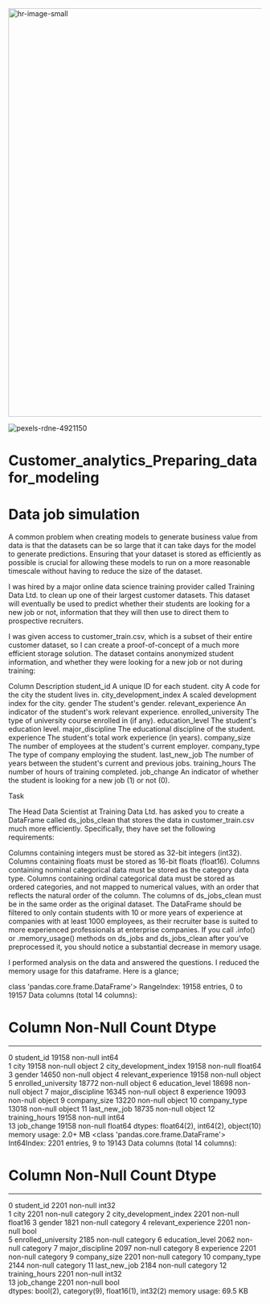 
<img width="812" alt="hr-image-small" src="https://github.com/RashidTobrazune/Customer_analytics_Preparing_datafor_modeling/assets/150378293/c4669c8e-ce9a-4e48-b341-3706e4e8f6a2">

![pexels-rdne-4921150](https://github.com/RashidTobrazune/Customer_analytics_Preparing_datafor_modeling/assets/150378293/04671bfb-1fc6-4881-92db-aa7babf4feb6)

# Customer_analytics_Preparing_datafor_modeling
# Data job simulation
A common problem when creating models to generate business value from data is that the datasets can be so large that it can take days for the model to generate predictions. Ensuring that your dataset is stored as efficiently as possible is crucial for allowing these models to run on a more reasonable timescale without having to reduce the size of the dataset.

I was hired by a major online data science training provider called Training Data Ltd. to clean up one of their largest customer datasets. This dataset will eventually be used to predict whether their students are looking for a new job or not, information that they will then use to direct them to prospective recruiters.

I was given access to customer_train.csv, which is a subset of their entire customer dataset, so I can create a proof-of-concept of a much more efficient storage solution. The dataset contains anonymized student information, and whether they were looking for a new job or not during training:

Column	Description
student_id	A unique ID for each student.
city	A code for the city the student lives in.
city_development_index	A scaled development index for the city.
gender	The student's gender.
relevant_experience	An indicator of the student's work relevant experience.
enrolled_university	The type of university course enrolled in (if any).
education_level	The student's education level.
major_discipline	The educational discipline of the student.
experience	The student's total work experience (in years).
company_size	The number of employees at the student's current employer.
company_type	The type of company employing the student.
last_new_job	The number of years between the student's current and previous jobs.
training_hours	The number of hours of training completed.
job_change	An indicator of whether the student is looking for a new job (1) or not (0).

Task

The Head Data Scientist at Training Data Ltd. has asked you to create a DataFrame called ds_jobs_clean that stores the data in customer_train.csv much more efficiently. Specifically, they have set the following requirements:

Columns containing integers must be stored as 32-bit integers (int32).
Columns containing floats must be stored as 16-bit floats (float16).
Columns containing nominal categorical data must be stored as the category data type.
Columns containing ordinal categorical data must be stored as ordered categories, and not mapped to numerical values, with an order that reflects the natural order of the column.
The columns of ds_jobs_clean must be in the same order as the original dataset.
The DataFrame should be filtered to only contain students with 10 or more years of experience at companies with at least 1000 employees, as their recruiter base is suited to more experienced professionals at enterprise companies.
If you call .info() or .memory_usage() methods on ds_jobs and ds_jobs_clean after you’ve preprocessed it, you should notice a substantial decrease in memory usage.

I performed analysis on the data and answered the questions. 
I reduced the memory usage for this dataframe.
Here is a glance;

class 'pandas.core.frame.DataFrame'>
RangeIndex: 19158 entries, 0 to 19157
Data columns (total 14 columns):
 #   Column                  Non-Null Count  Dtype  
---  ------                  --------------  -----  
 0   student_id              19158 non-null  int64  
 1   city                    19158 non-null  object 
 2   city_development_index  19158 non-null  float64
 3   gender                  14650 non-null  object 
 4   relevant_experience     19158 non-null  object 
 5   enrolled_university     18772 non-null  object 
 6   education_level         18698 non-null  object 
 7   major_discipline        16345 non-null  object 
 8   experience              19093 non-null  object 
 9   company_size            13220 non-null  object 
 10  company_type            13018 non-null  object 
 11  last_new_job            18735 non-null  object 
 12  training_hours          19158 non-null  int64  
 13  job_change              19158 non-null  float64
dtypes: float64(2), int64(2), object(10)
memory usage: 2.0+ MB
<class 'pandas.core.frame.DataFrame'>
Int64Index: 2201 entries, 9 to 19143
Data columns (total 14 columns):
 #   Column                  Non-Null Count  Dtype   
---  ------                  --------------  -----   
 0   student_id              2201 non-null   int32   
 1   city                    2201 non-null   category
 2   city_development_index  2201 non-null   float16 
 3   gender                  1821 non-null   category
 4   relevant_experience     2201 non-null   bool    
 5   enrolled_university     2185 non-null   category
 6   education_level         2062 non-null   category
 7   major_discipline        2097 non-null   category
 8   experience              2201 non-null   category
 9   company_size            2201 non-null   category
 10  company_type            2144 non-null   category
 11  last_new_job            2184 non-null   category
 12  training_hours          2201 non-null   int32   
 13  job_change              2201 non-null   bool    
dtypes: bool(2), category(9), float16(1), int32(2)
memory usage: 69.5 KB

